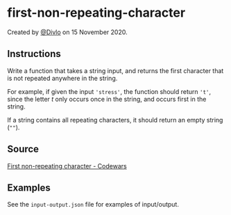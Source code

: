 # first-non-repeating-character

Created by [@Divlo](https://github.com/Divlo) on 15 November 2020.

## Instructions

Write a function that takes a string input, and returns the first character that is not repeated anywhere in the string.

For example, if given the input `'stress'`, the function should return `'t'`, since the letter _t_ only occurs once in the string, and occurs first in the string.

If a string contains all repeating characters, it should return an empty string (`""`).

## Source

[First non-repeating character - Codewars](https://www.codewars.com/kata/52bc74d4ac05d0945d00054e/)

## Examples

See the `input-output.json` file for examples of input/output.
